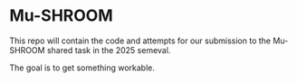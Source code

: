 # Mu-SHROOM

This repo will contain the code and attempts for our submission to the Mu-SHROOM shared task in the 2025 semeval. 

The goal is to get something workable. 
